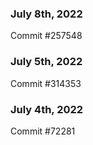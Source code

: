 ### July 8th, 2022

Commit #257548

### July 5th, 2022

Commit #314353


### July 4th, 2022

Commit #72281
